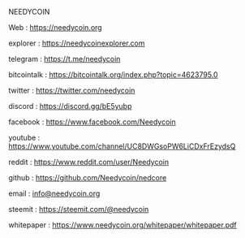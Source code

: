 NEEDYCOIN

Web : https://needycoin.org

explorer : https://needycoinexplorer.com

telegram : https://t.me/needycoin

bitcointalk :  https://bitcointalk.org/index.php?topic=4623795.0

twitter : https://twitter.com/needycoin

discord : https://discord.gg/bE5yubp

facebook : https://www.facebook.com/Needycoin

youtube : https://www.youtube.com/channel/UC8DWGsoPW6LiCDxFrEzydsQ

reddit : https://www.reddit.com/user/Needycoin

github : https://github.com/Needycoin/nedcore

email : info@needycoin.org

steemit : https://steemit.com/@needycoin

whitepaper : https://www.needycoin.org/whitepaper/whitepaper.pdf

